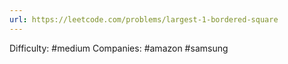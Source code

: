 ```yaml
---
url: https://leetcode.com/problems/largest-1-bordered-square
---
```


Difficulty: #medium
Companies: #amazon #samsung